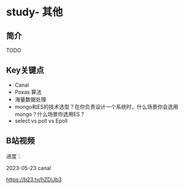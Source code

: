 # study- 其他 #
## 简介





TODO

## Key关键点

- Canal 
- Poxas 算法 
- 海量数据处理
- mongo和ES的技术选型？在你负责设计一个系统时，什么场景你会选用mongo？什么场景你选用ES？
- select vs poll vs Epoll





## B站视频

进度：

2023-05-23 canal

https://b23.tv/hZDiJb3



